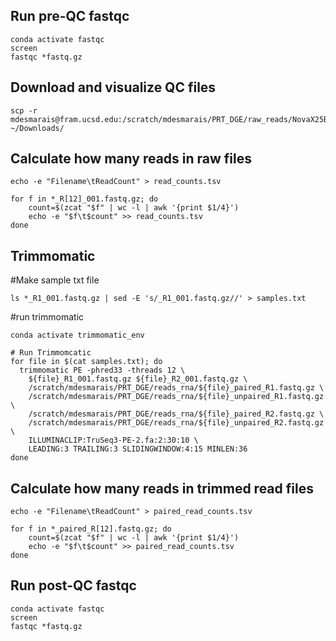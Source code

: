 ## Run pre-QC fastqc
```
conda activate fastqc
screen
fastqc *fastq.gz
```

##	Download and visualize QC files
```
scp -r mdesmarais@fram.ucsd.edu:/scratch/mdesmarais/PRT_DGE/raw_reads/NovaX25B_RNA/pre_fastqc/pre_fastqc ~/Downloads/
```

##	Calculate how many reads in raw files
```
echo -e "Filename\tReadCount" > read_counts.tsv

for f in *_R[12]_001.fastq.gz; do
    count=$(zcat "$f" | wc -l | awk '{print $1/4}')
    echo -e "$f\t$count" >> read_counts.tsv
done
```

##	Trimmomatic

#Make sample txt file
```
ls *_R1_001.fastq.gz | sed -E 's/_R1_001.fastq.gz//' > samples.txt
```
#run trimmomatic
```
conda activate trimmomatic_env

# Run Trimmomcatic
for file in $(cat samples.txt); do
  trimmomatic PE -phred33 -threads 12 \
    ${file}_R1_001.fastq.gz ${file}_R2_001.fastq.gz \
    /scratch/mdesmarais/PRT_DGE/reads_rna/${file}_paired_R1.fastq.gz \
    /scratch/mdesmarais/PRT_DGE/reads_rna/${file}_unpaired_R1.fastq.gz \
    /scratch/mdesmarais/PRT_DGE/reads_rna/${file}_paired_R2.fastq.gz \
    /scratch/mdesmarais/PRT_DGE/reads_rna/${file}_unpaired_R2.fastq.gz \
    ILLUMINACLIP:TruSeq3-PE-2.fa:2:30:10 \
    LEADING:3 TRAILING:3 SLIDINGWINDOW:4:15 MINLEN:36
done
```

##	Calculate how many reads in trimmed read files
```
echo -e "Filename\tReadCount" > paired_read_counts.tsv

for f in *_paired_R[12].fastq.gz; do
    count=$(zcat "$f" | wc -l | awk '{print $1/4}')
    echo -e "$f\t$count" >> paired_read_counts.tsv
done
```

## Run post-QC fastqc
```
conda activate fastqc
screen
fastqc *fastq.gz
```
